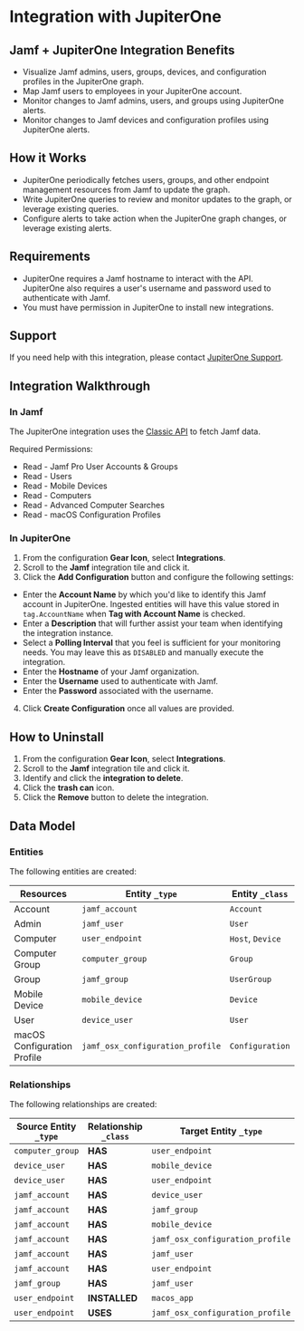 # Integration with JupiterOne

## Jamf + JupiterOne Integration Benefits

- Visualize Jamf admins, users, groups, devices, and configuration profiles in
  the JupiterOne graph.
- Map Jamf users to employees in your JupiterOne account.
- Monitor changes to Jamf admins, users, and groups using JupiterOne alerts.
- Monitor changes to Jamf devices and configuration profiles using JupiterOne
  alerts.

## How it Works

- JupiterOne periodically fetches users, groups, and other endpoint management
  resources from Jamf to update the graph.
- Write JupiterOne queries to review and monitor updates to the graph, or
  leverage existing queries.
- Configure alerts to take action when the JupiterOne graph changes, or leverage
  existing alerts.

## Requirements

- JupiterOne requires a Jamf hostname to interact with the API. JupiterOne also
  requires a user's username and password used to authenticate with Jamf.
- You must have permission in JupiterOne to install new integrations.

## Support

If you need help with this integration, please contact
[JupiterOne Support](https://support.jupiterone.io).

## Integration Walkthrough

### In Jamf

The JupiterOne integration uses the
[Classic API](https://developer.jamf.com/jamf-pro/docs/getting-started-2) to
fetch Jamf data.

Required Permissions:

- Read - Jamf Pro User Accounts & Groups
- Read - Users
- Read - Mobile Devices
- Read - Computers
- Read - Advanced Computer Searches
- Read - macOS Configuration Profiles

### In JupiterOne

1. From the configuration **Gear Icon**, select **Integrations**.
2. Scroll to the **Jamf** integration tile and click it.
3. Click the **Add Configuration** button and configure the following settings:

- Enter the **Account Name** by which you'd like to identify this Jamf account
  in JupiterOne. Ingested entities will have this value stored in
  `tag.AccountName` when **Tag with Account Name** is checked.
- Enter a **Description** that will further assist your team when identifying
  the integration instance.
- Select a **Polling Interval** that you feel is sufficient for your monitoring
  needs. You may leave this as `DISABLED` and manually execute the integration.
- Enter the **Hostname** of your Jamf organization.
- Enter the **Username** used to authenticate with Jamf.
- Enter the **Password** associated with the username.

4. Click **Create Configuration** once all values are provided.

## How to Uninstall

1. From the configuration **Gear Icon**, select **Integrations**.
2. Scroll to the **Jamf** integration tile and click it.
3. Identify and click the **integration to delete**.
4. Click the **trash can** icon.
5. Click the **Remove** button to delete the integration.

<!-- {J1_DOCUMENTATION_MARKER_START} -->
<!--
********************************************************************************
NOTE: ALL OF THE FOLLOWING DOCUMENTATION IS GENERATED USING THE
"j1-integration document" COMMAND. DO NOT EDIT BY HAND! PLEASE SEE THE DEVELOPER
DOCUMENTATION FOR USAGE INFORMATION:

https://github.com/JupiterOne/sdk/blob/main/docs/integrations/development.md
********************************************************************************
-->

## Data Model

### Entities

The following entities are created:

| Resources                   | Entity `_type`                   | Entity `_class`  |
| --------------------------- | -------------------------------- | ---------------- |
| Account                     | `jamf_account`                   | `Account`        |
| Admin                       | `jamf_user`                      | `User`           |
| Computer                    | `user_endpoint`                  | `Host`, `Device` |
| Computer Group              | `computer_group`                 | `Group`          |
| Group                       | `jamf_group`                     | `UserGroup`      |
| Mobile Device               | `mobile_device`                  | `Device`         |
| User                        | `device_user`                    | `User`           |
| macOS Configuration Profile | `jamf_osx_configuration_profile` | `Configuration`  |

### Relationships

The following relationships are created:

| Source Entity `_type` | Relationship `_class` | Target Entity `_type`            |
| --------------------- | --------------------- | -------------------------------- |
| `computer_group`      | **HAS**               | `user_endpoint`                  |
| `device_user`         | **HAS**               | `mobile_device`                  |
| `device_user`         | **HAS**               | `user_endpoint`                  |
| `jamf_account`        | **HAS**               | `device_user`                    |
| `jamf_account`        | **HAS**               | `jamf_group`                     |
| `jamf_account`        | **HAS**               | `mobile_device`                  |
| `jamf_account`        | **HAS**               | `jamf_osx_configuration_profile` |
| `jamf_account`        | **HAS**               | `jamf_user`                      |
| `jamf_account`        | **HAS**               | `user_endpoint`                  |
| `jamf_group`          | **HAS**               | `jamf_user`                      |
| `user_endpoint`       | **INSTALLED**         | `macos_app`                      |
| `user_endpoint`       | **USES**              | `jamf_osx_configuration_profile` |

<!--
********************************************************************************
END OF GENERATED DOCUMENTATION AFTER BELOW MARKER
********************************************************************************
-->
<!-- {J1_DOCUMENTATION_MARKER_END} -->
